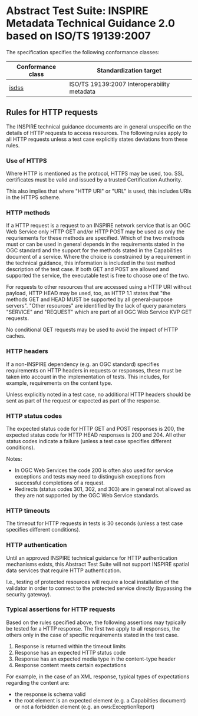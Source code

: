 # Abstract Test Suite: INSPIRE Metadata Technical Guidance 2.0 based on ISO/TS 19139:2007

The specification specifies the following conformance classes:

| Conformance class | Standardization target |
| ----------------- | ---------------------- |
| [isdss](http://inspire.ec.europa.eu/id/ats/metadata/2.0/2.0/isdss) | ISO/TS 19139:2007 Interoperability metadata |

## Rules for HTTP requests

The INSPIRE technical guidance documents are in general unspecific on the details of HTTP requests to access resources. The following rules apply to all HTTP requests unless a test case explicitly states deviations from these rules.

### Use of HTTPS

Where HTTP is mentioned as the protocol, HTTPS may be used, too. SSL certificates must be valid and issued by a trusted Certification Authority.

This also implies that where "HTTP URI" or "URL" is used, this includes URIs in the HTTPS scheme.

### HTTP methods

If a HTTP request is a request to an INSPIRE network service that is an OGC Web Service only HTTP GET and/or HTTP POST may be used as only the requriements for these methods are specified. Which of the two methods must or can be used in general depends in the requirements stated in the OGC standard and the support for the methods stated in the Capabilities document of a service. Where the choice is constrained by a requirement in the technical guidance, this information is included in the test method description of the test case. If both GET and POST are allowed and supported the service, the executable test is free to choose one of the two.  

For requests to other resources that are accessed using a HTTP URI without payload, HTTP HEAD may be used, too, as HTTP 1.1 states that "the methods GET and HEAD MUST be supported by all general-purpose servers". "Other resources" are identified by the lack of query parameters "SERVICE" and "REQUEST" which are part of all OGC Web Service KVP GET requests.

No conditional GET requests may be used to avoid the impact of HTTP caches. 

### HTTP headers

If a non-INSPIRE dependency (e.g. an OGC standard) specifies requirements on HTTP headers in requests or responses, these must be taken into account in the implementation of tests. This includes, for example, requirements on the content type.

Unless explicitly noted in a test case, no additional HTTP headers should be sent as part of the request or expected as part of the response.  

### HTTP status codes

The expected status code for HTTP GET and POST responses is 200, the expected status code for HTTP HEAD responses is 200 and 204. All other status codes indicate a failure (unless a test case specifies different conditions).
 
Notes:
 
* In OGC Web Services the code 200 is often also used for service exceptions and tests may need to distinguish exceptions from successful completions of a request.
* Redirects (status codes 301, 302, and 303) are in general not allowed as they are not supported by the OGC Web Service standards.

### HTTP timeouts

The timeout for HTTP requests in tests is 30 seconds (unless a test case specifies different conditions).

### HTTP authentication

Until an approved INSPIRE technical guidance for HTTP authentication mechanisms exists, this Abstract Test Suite will not support INSPIRE spatial data services that require HTTP authentication.

I.e., testing of protected resources will require a local installation of the validator in order to connect to the protected service directly (bypassing the security gateway).

### Typical assertions for HTTP requests

Based on the rules specified above, the following assertions may typically be tested for a HTTP response. The first two apply to all responses, the others only in the case of specific requirements stated in the test case.

1. Response is returned within the timeout limits
2. Response has an expected HTTP status code
3. Response has an expected media type in the content-type header
4. Response content meets certain expectations

For example, in the case of an XML response, typical types of expectations regarding the content are: 

* the response is schema valid
* the root element is an expected element (e.g. a Capabilties document) or not a forbidden element (e.g. an ows:ExceptionReport)   
